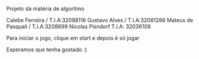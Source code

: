Projeto da matéria de algoritmo

Calebe Ferreira / T.I.A:32088116
Gustavo Alves / T.I.A:32081286
Mateus de Pasquali / T.I.A:3208699
Nicolas Pisndorf T.I.A: 32036108

Para iniciar o jogo, clique em start e depois é só jogar

Esperamos que tenha gostado :)